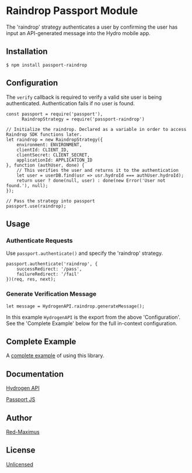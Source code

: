 # Raindrop Passport Module

The 'raindrop' strategy authenticates a user by confirming the user has input an API-generated message into the Hydro mobile app.

## Installation

`$ npm install passport-raindrop`


## Configuration

The `verify` callback is required to verify a valid site user is being authenticated. Authentication
fails if no user is found.

```
const passport = require('passport'),
      RaindropStrategy = require('passport-raindrop')      

// Initialize the raindrop. Declared as a variable in order to access Raindrop SDK functions later.   
let raindrop = new RaindropStrategy({
    environment: ENVIRONMENT,
    clientId: CLIENT_ID,
    clientSecret: CLIENT_SECRET,
    applicationId: APPLICATION_ID
}, function (authUser, done) {   
    // This verifies the user and returns it to the authentication
    let user = userDB.find(usr => usr.hydroId === authUser.hydroId);
    return user ? done(null, user) : done(new Error('User not found.'), null);
});

// Pass the strategy into passport
passport.use(raindrop);
```

## Usage

### Authenticate Requests

Use `passport.authenticate()` and specify the 'raindrop' strategy.

```
passport.authenticate('raindrop', {
    successRedirect: '/pass',
    failureRedirect: '/fail'
})(req, res, next);
```

### Generate Verification Message

`let message = HydrogenAPI.raindrop.generateMessage();`

In this example `HydrogenAPI` is the export from the above 'Configuration'. See the 'Complete Example' below for the full
in-context configuration.

## Complete Example

A [complete example](https://github.com/Red-Maximus/Raindrop-Passport-Authentication) of using this library.

## Documentation

[Hydrogen API](https://www.hydrogenplatform.com/docs/hydro/v1/?javascript#Client-side)

[Passport JS](http://www.passportjs.org/docs/)

## Author

[Red-Maximus](https://github.com/Red-Maximus)

## License

[Unlicensed](http://unlicense.org/)